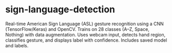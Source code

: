 # sign-language-detection
Real-time American Sign Language (ASL) gesture recognition using a CNN (TensorFlow/Keras) and OpenCV. Trains on 28 classes (A–Z, Space, Nothing) with data augmentation. Uses webcam input, detects hand region, classifies gesture, and displays label with confidence. Includes saved model and labels.
